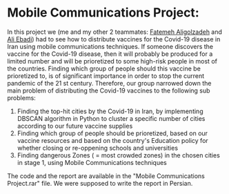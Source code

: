 # Mobile Communications Project:

In this project we (me and my other 2 teammates: <a href="https://www.linkedin.com/in/fatemeh-aligolzadeh-a431a11a7/" target="_blank">Fatemeh Aligolzadeh</a> and <a href="https://www.linkedin.com/in/seyyed-ali-ebadi-209558141/" target="_blank">Ali Ebadi</a>) had to see how to distribute vaccines for the Covid-19 disease in Iran using mobile communications techniques. If someone discovers the vaccine for the Covid-19 disease, then it will probably be produced for a limited number and will be prioretized to some high-risk people in most of the countries. Finding which group of people should this vaccine be prioretized to, is of significant importance in order to stop the current pandemic of the 21 st century. Therefore, our group narrowed down the main problem of distributing the Covid-19 vaccines to the following sub problems:

<ol>
  <li>Finding the top-hit cities by the Covid-19 in Iran, by implementing DBSCAN algorithm in Python to cluster a specific number of cities according to our future vaccine supplies</li>
  <li>Finding which group of people should be prioretized, based on our vaccine resources and based on the country's Education policy for whether closing or re-oppening schools and universities</li>
  <li>Finding dangerous Zones ( = most crowded zones) in the chosen cities in stage 1, using Mobile Communications techniques</li>
</ol>

The code and the report are available in the "Mobile Communications Project.rar" file. We were supposed to write the report in Persian.

